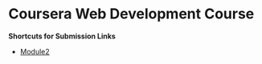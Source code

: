 # Coursera Web Development Course

<b>Shortcuts for Submission Links</b><br/>

* [Module2](https://barrycheng8.github.io/coursera-webdev/module2-solution/index.html) <br/>
